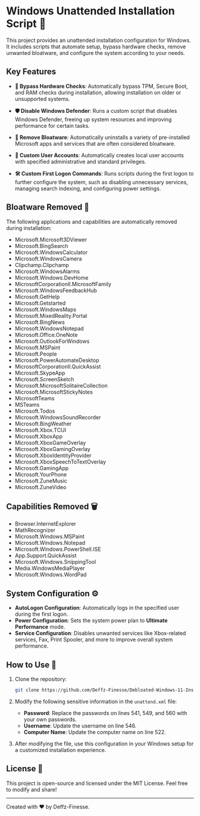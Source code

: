 
# Windows Unattended Installation Script 🚀

This project provides an unattended installation configuration for Windows. It includes scripts that automate setup, bypass hardware checks, remove unwanted bloatware, and configure the system according to your needs.

## Key Features

- **🚫 Bypass Hardware Checks**: Automatically bypass TPM, Secure Boot, and RAM checks during installation, allowing installation on older or unsupported systems.
  
- **🛡️ Disable Windows Defender**: Runs a custom script that disables Windows Defender, freeing up system resources and improving performance for certain tasks.

- **🧹 Remove Bloatware**: Automatically uninstalls a variety of pre-installed Microsoft apps and services that are often considered bloatware.

- **👥 Custom User Accounts**: Automatically creates local user accounts with specified administrative and standard privileges.

- **🛠️ Custom First Logon Commands**: Runs scripts during the first logon to further configure the system, such as disabling unnecessary services, managing search indexing, and configuring power settings.

## Bloatware Removed 🧽

The following applications and capabilities are automatically removed during installation:

- Microsoft.Microsoft3DViewer
- Microsoft.BingSearch
- Microsoft.WindowsCalculator
- Microsoft.WindowsCamera
- Clipchamp.Clipchamp
- Microsoft.WindowsAlarms
- Microsoft.Windows.DevHome
- MicrosoftCorporationII.MicrosoftFamily
- Microsoft.WindowsFeedbackHub
- Microsoft.GetHelp
- Microsoft.Getstarted
- Microsoft.WindowsMaps
- Microsoft.MixedReality.Portal
- Microsoft.BingNews
- Microsoft.WindowsNotepad
- Microsoft.Office.OneNote
- Microsoft.OutlookForWindows
- Microsoft.MSPaint
- Microsoft.People
- Microsoft.PowerAutomateDesktop
- MicrosoftCorporationII.QuickAssist
- Microsoft.SkypeApp
- Microsoft.ScreenSketch
- Microsoft.MicrosoftSolitaireCollection
- Microsoft.MicrosoftStickyNotes
- MicrosoftTeams
- MSTeams
- Microsoft.Todos
- Microsoft.WindowsSoundRecorder
- Microsoft.BingWeather
- Microsoft.Xbox.TCUI
- Microsoft.XboxApp
- Microsoft.XboxGameOverlay
- Microsoft.XboxGamingOverlay
- Microsoft.XboxIdentityProvider
- Microsoft.XboxSpeechToTextOverlay
- Microsoft.GamingApp
- Microsoft.YourPhone
- Microsoft.ZuneMusic
- Microsoft.ZuneVideo

## Capabilities Removed 🗑️

- Browser.InternetExplorer
- MathRecognizer
- Microsoft.Windows.MSPaint
- Microsoft.Windows.Notepad
- Microsoft.Windows.PowerShell.ISE
- App.Support.QuickAssist
- Microsoft.Windows.SnippingTool
- Media.WindowsMediaPlayer
- Microsoft.Windows.WordPad

## System Configuration ⚙️

- **AutoLogon Configuration**: Automatically logs in the specified user during the first logon.
- **Power Configuration**: Sets the system power plan to **Ultimate Performance** mode.
- **Service Configuration**: Disables unwanted services like Xbox-related services, Fax, Print Spooler, and more to improve overall system performance.

## How to Use 🔧

1. Clone the repository:
   ```bash
   git clone https://github.com/Deffz-Finesse/Debloated-Windows-11-Install.git
   ```

2. Modify the following sensitive information in the `unattend.xml` file:
   - **Password**: Replace the passwords on lines 541, 549, and 560 with your own passwords.
   - **Username**: Update the username on line 546.
   - **Computer Name**: Update the computer name on line 522.

3. After modifying the file, use this configuration in your Windows setup for a customized installation experience.

## License 📄

This project is open-source and licensed under the MIT License. Feel free to modify and share!

---

Created with ❤️ by Deffz-Finesse.
